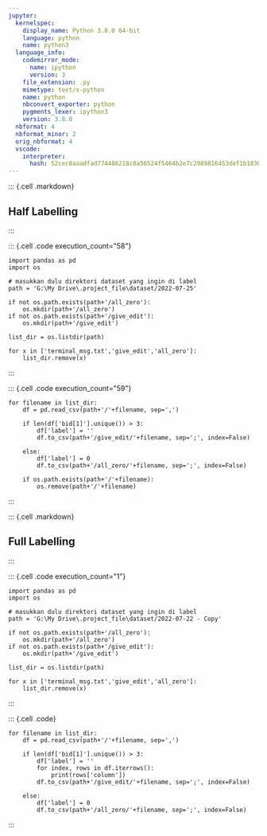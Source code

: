 ```yaml
---
jupyter:
  kernelspec:
    display_name: Python 3.8.0 64-bit
    language: python
    name: python3
  language_info:
    codemirror_mode:
      name: ipython
      version: 3
    file_extension: .py
    mimetype: text/x-python
    name: python
    nbconvert_exporter: python
    pygments_lexer: ipython3
    version: 3.8.0
  nbformat: 4
  nbformat_minor: 2
  orig_nbformat: 4
  vscode:
    interpreter:
      hash: 52cec8aaadfad774486218c8a56524f5464b2e7c2989816453def1b1836c7aed
---
```


::: {.cell .markdown}
## Half Labelling
:::

::: {.cell .code execution_count="58"}
``` {.python}
import pandas as pd
import os

# masukkan dulu direktori dataset yang ingin di label
path = 'G:\My Drive\.project_file\dataset/2022-07-25'

if not os.path.exists(path+'/all_zero'):
    os.mkdir(path+'/all_zero')
if not os.path.exists(path+'/give_edit'):
    os.mkdir(path+'/give_edit')

list_dir = os.listdir(path)

for x in ['terminal_msg.txt','give_edit','all_zero']:
    list_dir.remove(x)
```
:::

::: {.cell .code execution_count="59"}
``` {.python}
for filename in list_dir:
    df = pd.read_csv(path+'/'+filename, sep=',')

    if len(df['bid[1]'].unique()) > 3:
        df['label'] = ''
        df.to_csv(path+'/give_edit/'+filename, sep=';', index=False)
        
    else:
        df['label'] = 0
        df.to_csv(path+'/all_zero/'+filename, sep=';', index=False)
        
    if os.path.exists(path+'/'+filename):
        os.remove(path+'/'+filename)
```
:::

::: {.cell .markdown}
## Full Labelling
:::

::: {.cell .code execution_count="1"}
``` {.python}
import pandas as pd
import os

# masukkan dulu direktori dataset yang ingin di label
path = 'G:\My Drive\.project_file\dataset/2022-07-22 - Copy'

if not os.path.exists(path+'/all_zero'):
    os.mkdir(path+'/all_zero')
if not os.path.exists(path+'/give_edit'):
    os.mkdir(path+'/give_edit')

list_dir = os.listdir(path)

for x in ['terminal_msg.txt','give_edit','all_zero']:
    list_dir.remove(x)
```
:::

::: {.cell .code}
``` {.python}
for filename in list_dir:
    df = pd.read_csv(path+'/'+filename, sep=',')

    if len(df['bid[1]'].unique()) > 3:
        df['label'] = ''
        for index, rows in df.iterrows():
            print(rows['column'])
        df.to_csv(path+'/give_edit/'+filename, sep=';', index=False)
        
    else:
        df['label'] = 0
        df.to_csv(path+'/all_zero/'+filename, sep=';', index=False)
```
:::
